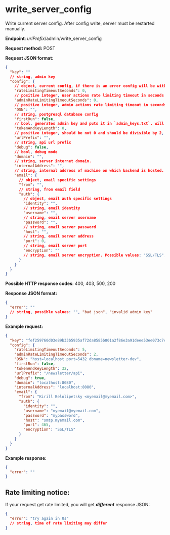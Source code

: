 # write_server_config

Write current server config. After config write, server must be restarted manually.

**Endpoint**: *urlPrefix*/admin/write_server_config

**Request method:** POST

**Request JSON format:**

```json 
{
  "key": ""
  // string, admin key
  "config": {
    // object, current config, if there is an error config will be with empty (default) fields presented below
    "rateLimitingTimeoutSeconds": 0,
    // positive integer, user actions rate limiting timeout in seconds
    "adminRateLimitingTimeoutSeconds": 0,
    // positive integer, admin actions rate limiting timeout in seconds
    "DSN": "",
    // string, postgresql database config
    "firstRun": false,
    // bool, generates admin key and puts it in `admin_keys.txt`. will be automatically set to false after first run
    "tokenAndKeyLength": 0,
    // positive integer, should be not 0 and should be divisible by 2, length for admin key and user tokens
    "urlPrefix": "",
    // string, api url prefix
    "debug": false,
    // bool, debug mode
    "domain": "",
    // string, server internet domain.
    "internalAddress": "",
    // string, internal address of machine on which backend is hosted.
    "email": {
      // object, email specific settings
      "from": "",
      // string, from email field
      "auth": {
        // object, email auth specific settings
        "identity": "",
        // string, email identity
        "username": "",
        // string, email server username
        "password": "",
        // string, email server password
        "host": "",
        // string, email server address
        "port": 0,
        // string, email server port
        "encryption": ""
        // string, email server encryption. Possible values: "SSL/TLS", "TLS", "STARTTLS", "SSL", "None"
      }
    }
  }
}
```

**Possible HTTP response codes**: 400, 403, 500, 200

**Response JSON format:**

```json
{
  "error": ""
  // string, possible values: "", "bad json", "invalid admin key"
}
```

**Example request:**

```json
{
  "key": "fef259760d03e89b33b5935af72da8585b801a2f86e3a91deee53ee073c7c84051ab43611308c8dfb7ad9ead00a5ff99eb033a6eac248d7d9e96b5fe5fc45d3e",
  "config": {
    "rateLimitingTimeoutSeconds": 5,
    "adminRateLimitingTimeoutSeconds": 2,
    "DSN": "host=localhost port=5432 dbname=newsletter-dev",
    "firstRun": false,
    "tokenAndKeyLength": 32,
    "urlPrefix": "/newsletter/api",
    "debug": true,
    "domain": "localhost:8080",
    "internalAddress": "localhost:8080",
    "email": {
      "from": "Kirill Belolipetsky <myemail@myemail.com>",
      "auth": {
        "identity": "",
        "username": "myemail@myemail.com",
        "password": "mypassword",
        "host": "smtp.myemail.com",
        "port": 465,
        "encryption": "SSL/TLS"
      }
    }
  }
}
```

**Example response:**

```json
{
  "error": ""
}
```

## Rate limiting notice:

If your request get rate limited, you will get ***different*** response JSON:

```json
{
  "error": "try again in 0s"
  // string, time of rate limiting may differ
}
```